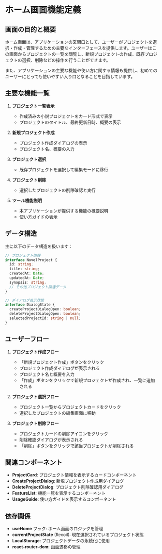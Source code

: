 # ホーム画面機能定義

## 画面の目的と概要

ホーム画面は、アプリケーションの玄関口として、ユーザーがプロジェクトを選択・作成・管理するための主要なインターフェースを提供します。ユーザーはこの画面からプロジェクトの一覧を閲覧し、新規プロジェクトの作成、既存プロジェクトの選択、削除などの操作を行うことができます。

また、アプリケーションの主要な機能や使い方に関する情報も提供し、初めてのユーザーにとっても使いやすい入り口となることを目指しています。

## 主要な機能一覧

1. **プロジェクト一覧表示**

   - 作成済みの小説プロジェクトをカード形式で表示
   - プロジェクトのタイトル、最終更新日時、概要の表示

2. **新規プロジェクト作成**

   - プロジェクト作成ダイアログの表示
   - プロジェクト名、概要の入力

3. **プロジェクト選択**

   - 既存プロジェクトを選択して編集モードに移行

4. **プロジェクト削除**

   - 選択したプロジェクトの削除確認と実行

5. **ツール機能説明**
   - 本アプリケーションが提供する機能の概要説明
   - 使い方ガイドの表示

## データ構造

主に以下のデータ構造を扱います：

```typescript
// プロジェクト情報
interface NovelProject {
  id: string;
  title: string;
  createdAt: Date;
  updatedAt: Date;
  synopsis: string;
  // その他プロジェクト関連データ
}

// ダイアログ表示状態
interface DialogState {
  createProjectDialogOpen: boolean;
  deleteProjectDialogOpen: boolean;
  selectedProjectId: string | null;
}
```

## ユーザーフロー

1. **プロジェクト作成フロー**

   - 「新規プロジェクト作成」ボタンをクリック
   - プロジェクト作成ダイアログが表示される
   - プロジェクト名と概要を入力
   - 「作成」ボタンをクリックで新規プロジェクトが作成され、一覧に追加される

2. **プロジェクト選択フロー**

   - プロジェクト一覧からプロジェクトカードをクリック
   - 選択したプロジェクトの編集画面に移動

3. **プロジェクト削除フロー**
   - プロジェクトカードの削除アイコンをクリック
   - 削除確認ダイアログが表示される
   - 「削除」ボタンをクリックで該当プロジェクトが削除される

## 関連コンポーネント

- **ProjectCard**: プロジェクト情報を表示するカードコンポーネント
- **CreateProjectDialog**: 新規プロジェクト作成用ダイアログ
- **DeleteProjectDialog**: プロジェクト削除確認用ダイアログ
- **FeatureList**: 機能一覧を表示するコンポーネント
- **UsageGuide**: 使い方ガイドを表示するコンポーネント

## 依存関係

- **useHome** フック: ホーム画面のロジックを管理
- **currentProjectState** (Recoil): 現在選択されているプロジェクト状態
- **LocalStorage**: プロジェクトデータの永続化に使用
- **react-router-dom**: 画面遷移の管理
